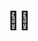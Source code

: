 ---
title: "🥺💕"
description: "false"
pubDate: "Jul 09 2023"
heroImage: "https://cdn.jsdelivr.net/gh/dont-tattled-on-me/polaroid-cdn@main/webp/1688835600002/polaroid--800x800.webp"
---